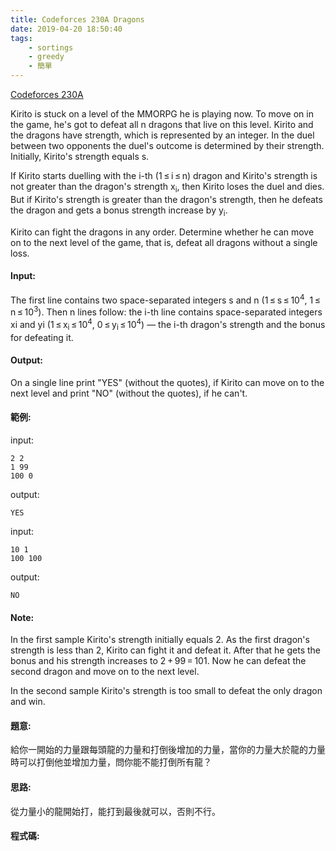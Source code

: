 ```yaml
---
title: Codeforces 230A Dragons
date: 2019-04-20 18:50:40
tags:
    - sortings
    - greedy
    - 簡單
---
```

[Codeforces 230A](https://codeforces.com/problemset/problem/230/A)
<!-- more -->
Kirito is stuck on a level of the MMORPG he is playing now. To move on in the game, he's got to defeat all n dragons that live on this level. Kirito and the dragons have strength, which is represented by an integer. In the duel between two opponents the duel's outcome is determined by their strength. Initially, Kirito's strength equals s.

If Kirito starts duelling with the i-th (1 ≤ i ≤ n) dragon and Kirito's strength is not greater than the dragon's strength x<sub>i</sub>, then Kirito loses the duel and dies. But if Kirito's strength is greater than the dragon's strength, then he defeats the dragon and gets a bonus strength increase by y<sub>i</sub>.

Kirito can fight the dragons in any order. Determine whether he can move on to the next level of the game, that is, defeat all dragons without a single loss.

#### Input:
The first line contains two space-separated integers s and n (1 ≤ s ≤ 10<sup>4</sup>, 1 ≤ n ≤ 10<sup>3</sup>). Then n lines follow: the i-th line contains space-separated integers xi and yi (1 ≤ x<sub>i</sub> ≤ 10<sup>4</sup>, 0 ≤ y<sub>i</sub> ≤ 10<sup>4</sup>) — the i-th dragon's strength and the bonus for defeating it.

#### Output:
On a single line print "YES" (without the quotes), if Kirito can move on to the next level and print "NO" (without the quotes), if he can't.

#### 範例:
input:
```
2 2
1 99
100 0
```
output:
```
YES
```
input:
```
10 1
100 100
```
output:
```
NO
```
#### Note:
In the first sample Kirito's strength initially equals 2. As the first dragon's strength is less than 2, Kirito can fight it and defeat it. After that he gets the bonus and his strength increases to 2 + 99 = 101. Now he can defeat the second dragon and move on to the next level.

In the second sample Kirito's strength is too small to defeat the only dragon and win.

#### 題意:
給你一開始的力量跟每頭龍的力量和打倒後增加的力量，當你的力量大於龍的力量時可以打倒他並增加力量，問你能不能打倒所有龍？

#### 思路:
從力量小的龍開始打，能打到最後就可以，否則不行。

#### 程式碼:
<script src="https://gist.github.com/Daviswww/01d749d51e34af8688dac86000dff39e.js"></script>

